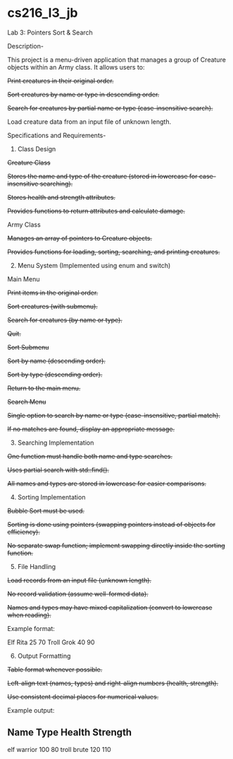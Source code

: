 # cs216_l3_jb

Lab 3: Pointers Sort & Search

Description-

This project is a menu-driven application that manages a group of Creature objects within an Army class. It allows users to:

~~Print creatures in their original order.~~

~~Sort creatures by name or type in descending order.~~

~~Search for creatures by partial name or type (case-insensitive search).~~

Load creature data from an input file of unknown length.

Specifications and Requirements-

1. Class Design

~~Creature Class~~

~~Stores the name and type of the creature (stored in lowercase for case-insensitive searching).~~

~~Stores health and strength attributes.~~

~~Provides functions to return attributes and calculate damage.~~

Army Class

~~Manages an array of pointers to Creature objects.~~

~~Provides functions for loading, sorting, searching, and printing creatures.~~

2. Menu System (Implemented using enum and switch)

Main Menu

~~Print items in the original order.~~

~~Sort creatures (with submenu).~~

~~Search for creatures (by name or type).~~

~~Quit.~~

~~Sort Submenu~~

~~Sort by name (descending order).~~

~~Sort by type (descending order).~~

~~Return to the main menu.~~

~~Search Menu~~

~~Single option to search by name or type (case-insensitive, partial match).~~

~~If no matches are found, display an appropriate message.~~

3. Searching Implementation

~~One function must handle both name and type searches.~~

~~Uses partial search with std::find().~~

~~All names and types are stored in lowercase for easier comparisons.~~

4. Sorting Implementation

~~Bubble Sort must be used.~~

~~Sorting is done using pointers (swapping pointers instead of objects for efficiency).~~

~~No separate swap function; implement swapping directly inside the sorting function.~~

5. File Handling

~~Load records from an input file (unknown length).~~

~~No record validation (assume well-formed data).~~

~~Names and types may have mixed capitalization (convert to lowercase when reading).~~

Example format:

Elf  Rita  25 70
Troll  Grok  40 90

6. Output Formatting

~~Table format whenever possible.~~

~~Left-align text (names, types) and right-align numbers (health, strength).~~

~~Use consistent decimal places for numerical values.~~

Example output:

Name       Type     Health   Strength
-----------------------------------
elf        warrior    100       80
troll      brute      120      110
